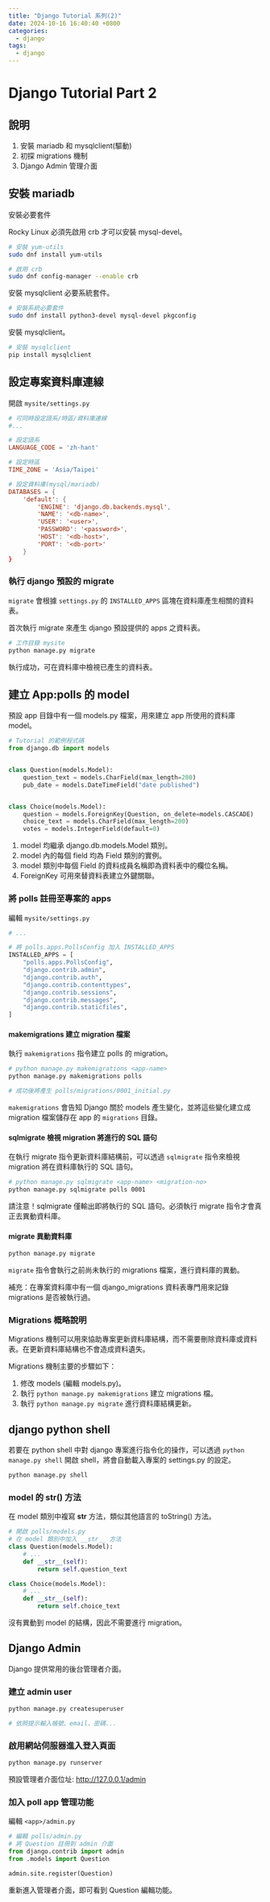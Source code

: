 ```yaml
---
title: "Django Tutorial 系列(2)"
date: 2024-10-16 16:40:40 +0800
categories: 
  - django
tags:
  - django
---
```


# Django Tutorial Part 2

## 說明

1. 安裝 mariadb 和 mysqlclient(驅動)
2. 初探 migrations 機制
3. Django Admin 管理介面

## 安裝 mariadb

安裝必要套件

Rocky Linux 必須先啟用 crb 才可以安裝 mysql-devel。

```bash
# 安裝 yum-utils
sudo dnf install yum-utils

# 啟用 crb
sudo dnf config-manager --enable crb
```

安裝 mysqlclient 必要系統套件。

```bash
# 安裝系統必要套件
sudo dnf install python3-devel mysql-devel pkgconfig
```

安裝 mysqlclient。

```bash
# 安裝 mysqlclient
pip install mysqlclient
```

## 設定專案資料庫連線

開啟 `mysite/settings.py`

```conf
# 可同時設定語系/時區/資料庫連線
#...

# 設定語系
LANGUAGE_CODE = 'zh-hant'

# 設定時區
TIME_ZONE = 'Asia/Taipei'

# 設定資料庫(mysql/mariadb)
DATABASES = {
    'default': {
        'ENGINE': 'django.db.backends.mysql',
        'NAME': '<db-name>',
        'USER': '<user>',
        'PASSWORD': '<password>',
        'HOST': '<db-host>',
        'PORT': '<db-port>'
    }
}
```

### 執行 django 預設的 migrate

`migrate` 會根據 `settings.py` 的 `INSTALLED_APPS` 區塊在資料庫產生相關的資料表。

首次執行 migrate 來產生 django 預設提供的 apps 之資料表。

```bash
# 工作目錄 mysite
python manage.py migrate
```

執行成功，可在資料庫中檢視已產生的資料表。

## 建立 App:polls 的 model

預設 app 目錄中有一個 models.py 檔案，用來建立 app 所使用的資料庫 model。

```python
# Tutorial 的範例程式碼
from django.db import models


class Question(models.Model):
    question_text = models.CharField(max_length=200)
    pub_date = models.DateTimeField("date published")


class Choice(models.Model):
    question = models.ForeignKey(Question, on_delete=models.CASCADE)
    choice_text = models.CharField(max_length=200)
    votes = models.IntegerField(default=0)
```

1. model 均繼承 django.db.models.Model 類別。
2. model 內的每個 field 均為 Field 類別的實例。
3. model 類別中每個 Field 的資料成員名稱即為資料表中的欄位名稱。
4. ForeignKey 可用來替資料表建立外鍵關聯。

### 將 polls 註冊至專案的 apps

編輯 `mysite/settings.py`

```python
# ...

# 將 polls.apps.PollsConfig 加入 INSTALLED_APPS
INSTALLED_APPS = [
    "polls.apps.PollsConfig",
    "django.contrib.admin",
    "django.contrib.auth",
    "django.contrib.contenttypes",
    "django.contrib.sessions",
    "django.contrib.messages",
    "django.contrib.staticfiles",
]
```

#### makemigrations 建立 migration 檔案

執行 `makemigrations` 指令建立 polls 的 migration。

```bash
# python manage.py makemigrations <app-name>
python manage.py makemigrations polls

# 成功後將產生 polls/migrations/0001_initial.py
```

`makemigrations` 會告知 Django 關於 models 產生變化，並將這些變化建立成 migration 檔案儲存在 app 的 `migrations` 目錄。

#### sqlmigrate 檢視 migration 將進行的 SQL 語句

在執行 migrate 指令更新資料庫結構前，可以透過 `sqlmigrate` 指令來檢視 migration 將在資料庫執行的 SQL 語句。

```bash
# python manage.py sqlmigrate <app-name> <migration-no>
python manage.py sqlmigrate polls 0001
```

請注意！sqlmigrate 僅輸出即將執行的 SQL 語句。必須執行 migrate 指令才會真正去異動資料庫。

#### migrate 異動資料庫

```bash
python manage.py migrate
```

`migrate` 指令會執行之前尚未執行的 migrations 檔案，進行資料庫的異動。

補充：在專案資料庫中有一個 django_migrations 資料表專門用來記錄 migrations 是否被執行過。

### Migrations 概略說明

Migrations 機制可以用來協助專案更新資料庫結構，而不需要刪除資料庫或資料表。在更新資料庫結構也不會造成資料遺失。

Migrations 機制主要的步驟如下：

1. 修改 models (編輯 models.py)。
2. 執行 `python manage.py makemigrations` 建立 migrations 檔。
3. 執行 `python manage.py migrate` 進行資料庫結構更新。

## django python shell

若要在 python shell 中對 django 專案進行指令化的操作，可以透過 `python manage.py shell` 開啟 shell，將會自動載入專案的 settings.py 的設定。

```bash
python manage.py shell
```

### model 的 __str__() 方法

在 model 類別中複寫 __str__ 方法，類似其他語言的 toString() 方法。

```python
# 開啟 polls/models.py
# 在 model 類別中加入 __str__ 方法
class Question(models.Model):
    # ...
    def __str__(self):
        return self.question_text

class Choice(models.Model):
    # ...
    def __str__(self):
        return self.choice_text
```

沒有異動到 model 的結構，因此不需要進行 migration。

## Django Admin

Django 提供常用的後台管理者介面。

### 建立 admin user

```bash
python manage.py createsuperuser

# 依照提示輸入帳號、email、密碼...
```

### 啟用網站伺服器進入登入頁面

```bash
python manage.py runserver
```

預設管理者介面位址: http://127.0.0.1/admin

### 加入 poll app 管理功能

編輯 `<app>/admin.py`

```python
# 編輯 polls/admin.py
# 將 Question 註冊到 admin 介面
from django.contrib import admin
from .models import Question

admin.site.register(Question)
```

重新進入管理者介面，即可看到 Question 編輯功能。
